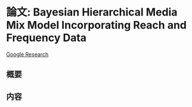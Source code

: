 # 論文: Bayesian Hierarchical Media Mix Model Incorporating Reach and Frequency Data
[Google Research](https://research.google/pubs/bayesian-hierarchical-media-mix-model-incorporating-reach-and-frequency-data/)

## 概要

## 内容

### 